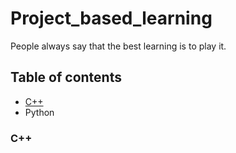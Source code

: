 # Project_based_learning
People always say that the best learning is to play it.

## Table of contents
- [C++](https://github.com/Michelle-alt/Project_based_learning#c++)
- Python

### C++
